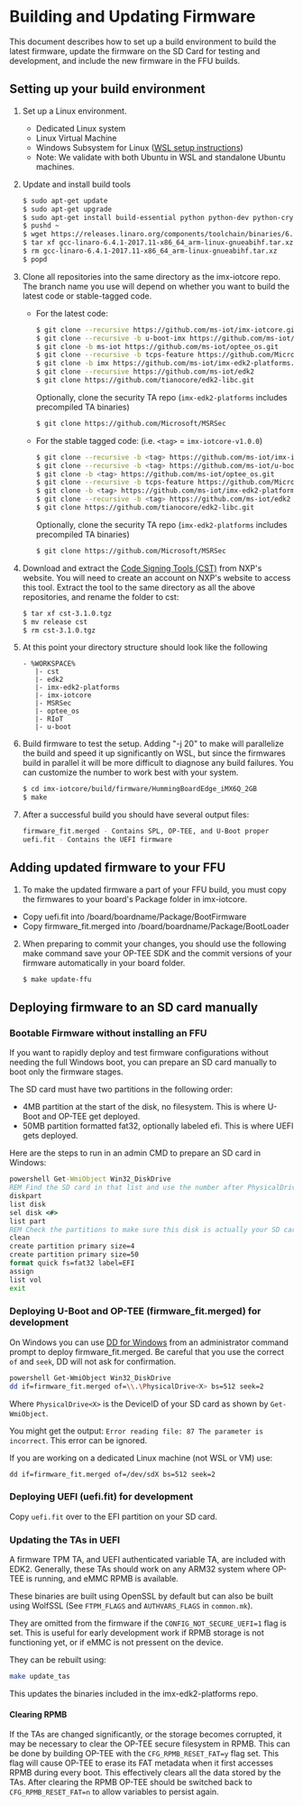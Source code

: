 Building and Updating Firmware
==============

This document describes how to set up a build environment to build the latest firmware, update the firmware on the SD Card for testing and development, and include the new firmware in the FFU builds.

## Setting up your build environment

1) Set up a Linux environment.
    * Dedicated Linux system
    * Linux Virtual Machine
    * Windows Subsystem for Linux ([WSL setup instructions](https://docs.microsoft.com/en-us/windows/wsl/install-win10))
    * Note: We validate with both Ubuntu in WSL and standalone Ubuntu machines.

1) Update and install build tools
    ```bash
    $ sudo apt-get update
    $ sudo apt-get upgrade
    $ sudo apt-get install build-essential python python-dev python-crypto python-wand device-tree-compiler bison flex swig iasl uuid-dev wget git bc libssl-dev python3-setuptools python3
    $ pushd ~
    $ wget https://releases.linaro.org/components/toolchain/binaries/6.4-2017.11/arm-linux-gnueabihf/gcc-linaro-6.4.1-2017.11-x86_64_arm-linux-gnueabihf.tar.xz
    $ tar xf gcc-linaro-6.4.1-2017.11-x86_64_arm-linux-gnueabihf.tar.xz
    $ rm gcc-linaro-6.4.1-2017.11-x86_64_arm-linux-gnueabihf.tar.xz
    $ popd
    ```

1) Clone all repositories into the same directory as the imx-iotcore repo. The branch name you use will depend on whether you want to build the latest code or stable-tagged code.
    * For the latest code:

        ```bash
        $ git clone --recursive https://github.com/ms-iot/imx-iotcore.git
        $ git clone --recursive -b u-boot-imx https://github.com/ms-iot/u-boot.git
        $ git clone -b ms-iot https://github.com/ms-iot/optee_os.git
        $ git clone --recursive -b tcps-feature https://github.com/Microsoft/RIoT.git
        $ git clone -b imx https://github.com/ms-iot/imx-edk2-platforms.git
        $ git clone --recursive https://github.com/ms-iot/edk2
        $ git clone https://github.com/tianocore/edk2-libc.git
        ```
        Optionally, clone the security TA repo (`imx-edk2-platforms` includes precompiled TA binaries)
        ```bash
        $ git clone https://github.com/Microsoft/MSRSec
        ```

    * For the stable tagged code: (i.e. `<tag>` = `imx-iotcore-v1.0.0`)

        ```bash
        $ git clone --recursive -b <tag> https://github.com/ms-iot/imx-iotcore.git
        $ git clone --recursive -b <tag> https://github.com/ms-iot/u-boot.git
        $ git clone -b <tag> https://github.com/ms-iot/optee_os.git
        $ git clone --recursive -b tcps-feature https://github.com/Microsoft/RIoT.git
        $ git clone -b <tag> https://github.com/ms-iot/imx-edk2-platforms.git
        $ git clone --recursive -b <tag> https://github.com/ms-iot/edk2
        $ git clone https://github.com/tianocore/edk2-libc.git
        ```
        Optionally, clone the security TA repo (`imx-edk2-platforms` includes   precompiled TA binaries)
        ```bash
        $ git clone https://github.com/Microsoft/MSRSec
        ```

1) Download and extract the [Code Signing Tools (CST)](https://www.nxp.com/webapp/sps/download/license.jsp?colCode=IMX_CST_TOOL) from NXP's website. You will need to create an account on NXP's website to access this tool. Extract the tool to the same directory as all the above repositories, and rename the folder to cst:
    ```bash
    $ tar xf cst-3.1.0.tgz
    $ mv release cst
    $ rm cst-3.1.0.tgz
    ```

1) At this point your directory structure should look like the following
    ```
    - %WORKSPACE%
       |- cst
       |- edk2
       |- imx-edk2-platforms
       |- imx-iotcore
       |- MSRSec
       |- optee_os
       |- RIoT
       |- u-boot
    ```

1) Build firmware to test the setup. Adding "-j 20" to make will parallelize the build and speed it up significantly on WSL, but since the firmwares build in parallel it will be more difficult to diagnose any build failures. You can customize the number to work best with your system.
    ```bash
    $ cd imx-iotcore/build/firmware/HummingBoardEdge_iMX6Q_2GB
    $ make
    ```

1) After a successful build you should have several output files:
    ```bash
    firmware_fit.merged - Contains SPL, OP-TEE, and U-Boot proper
    uefi.fit - Contains the UEFI firmware
    ```

## Adding updated firmware to your FFU
1) To make the updated firmware a part of your FFU build, you must copy the firmwares to your board's Package folder in imx-iotcore.
 * Copy uefi.fit into /board/boardname/Package/BootFirmware
 * Copy firmware_fit.merged into /board/boardname/Package/BootLoader

2) When preparing to commit your changes, you should use the following make command save your OP-TEE SDK and the commit versions of your firmware automatically in your board folder.

    ```bash
    $ make update-ffu
    ```

## Deploying firmware to an SD card manually

### Bootable Firmware without installing an FFU
If you want to rapidly deploy and test firmware configurations without needing the full Windows boot, you can prepare an SD card manually to boot only the firmware stages.

The SD card must have two partitions in the following order:
* 4MB partition at the start of the disk, no filesystem. This is where U-Boot and OP-TEE get deployed.
* 50MB partition formatted fat32, optionally labeled efi. This is where UEFI gets deployed.

Here are the steps to run in an admin CMD to prepare an SD card in Windows:
  ```bat
  powershell Get-WmiObject Win32_DiskDrive
  REM Find the SD card in that list and use the number after PhysicalDrive as your disk number.
  diskpart
  list disk
  sel disk <#>
  list part
  REM Check the partitions to make sure this disk is actually your SD card.
  clean
  create partition primary size=4
  create partition primary size=50
  format quick fs=fat32 label=EFI
  assign
  list vol
  exit
  ```

### Deploying U-Boot and OP-TEE (firmware_fit.merged) for development
  On Windows you can use [DD for Windows](http://www.chrysocome.net/dd) from an administrator command prompt to deploy firmware_fit.merged.
  Be careful that you use the correct `of` and `seek`, DD will not ask for confirmation.

  ```bash
  powershell Get-WmiObject Win32_DiskDrive
  dd if=firmware_fit.merged of=\\.\PhysicalDrive<X> bs=512 seek=2
  ```
  Where `PhysicalDrive<X>` is the DeviceID of your SD card as shown by `Get-WmiObject`.

You might get the output: `Error reading file: 87 The parameter is incorrect`. This error can be ignored.

If you are working on a dedicated Linux machine (not WSL or VM) use:
```
dd if=firmware_fit.merged of=/dev/sdX bs=512 seek=2
```

### Deploying UEFI (uefi.fit) for development
Copy `uefi.fit` over to the EFI partition on your SD card.

### Updating the TAs in UEFI
A firmware TPM TA, and UEFI authenticated variable TA, are included with EDK2. Generally, these TAs should work on any ARM32 system where OP-TEE is running, and eMMC RPMB is available.

These binaries are built using OpenSSL by default but can also be built using WolfSSL (See `FTPM_FLAGS` and `AUTHVARS_FLAGS` in `common.mk`).

They are omitted from the firmware if the `CONFIG_NOT_SECURE_UEFI=1` flag is set. This is useful for early development work if RPMB storage is not functioning yet, or if eMMC is not pressent on the device.

They can be rebuilt using:
```bash
make update_tas
```
This updates the binaries included in the imx-edk2-platforms repo.
#### Clearing RPMB
If the TAs are changed significantly, or the storage becomes corrupted, it may be necessary to clear the OP-TEE secure filesystem in RPMB. This can be done by building OP-TEE with the `CFG_RPMB_RESET_FAT=y` flag set. This flag will cause OP-TEE to erase its FAT metadata when it first accesses RPMB during every boot. This effectively clears all the data stored by the TAs. After clearing the RPMB OP-TEE should be switched back to `CFG_RPMB_RESET_FAT=n` to allow variables to persist again.
